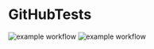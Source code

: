 # GitHubTests

![example workflow](https://github.com/schlaemware/GitHubTests/actions/workflows/ci.yml/badge.svg)
![example workflow](https://github.com/schlaemware/GitHubTests/actions/workflows/cd.yml/badge.svg)
